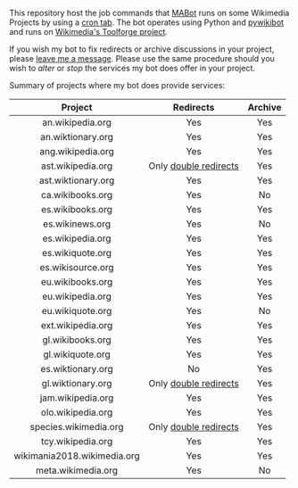 This repository host the job commands that [MABot](https://meta.wikimedia.org/wiki/User:MABot) runs on some Wikimedia Projects by using a [cron tab](https://en.wikipedia.org/wiki/Cron). The bot operates using Python and [pywikibot](https://github.com/wikimedia/pywikibot) and runs on [Wikimedia's Toolforge project](https://wikitech.wikimedia.org/wiki/Portal:Toolforge).

If you wish my bot to fix redirects or archive discussions in your project, please [leave me a message](https://meta.wikimedia.org/wiki/User_talk:MarcoAurelio). Please use the same procedure should you wish to _alter_ or _stop_ the services my bot does offer in your project.

Summary of projects where my bot does provide services:

| Project | Redirects | Archive
| :---:   | :---:     | :---:
| an.wikipedia.org | Yes | Yes
| an.wiktionary.org | Yes | Yes
| ang.wikipedia.org | Yes | Yes
| ast.wikipedia.org | Only [double redirects](https://ast.wikipedia.org/wiki/Special:DoubleRedirects) | Yes
| ast.wiktionary.org | Yes | Yes
| ca.wikibooks.org | Yes | No
| es.wikibooks.org | Yes | Yes
| es.wikinews.org | Yes | No
| es.wikipedia.org | Yes | Yes
| es.wikiquote.org | Yes | Yes
| es.wikisource.org | Yes | Yes
| eu.wikibooks.org | Yes | Yes
| eu.wikipedia.org | Yes | Yes
| eu.wikiquote.org | Yes | No
| ext.wikipedia.org | Yes | Yes
| gl.wikibooks.org | Yes | Yes
| gl.wikiquote.org | Yes | Yes
| es.wiktionary.org | No | Yes
| gl.wiktionary.org | Only [double redirects](https://gl.wiktionary.org/wiki/Special:DoubleRedirects) | Yes
| jam.wikipedia.org | Yes | Yes
| olo.wikipedia.org | Yes | Yes
| species.wikimedia.org | Only [double redirects](https://species.wikimedia.org/wiki/Special:DoubleRedirects) | Yes
| tcy.wikipedia.org | Yes | Yes
| wikimania2018.wikimedia.org | Yes | Yes
| meta.wikimedia.org | Yes | No
